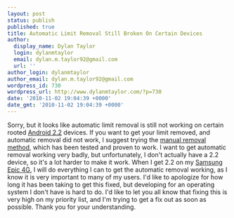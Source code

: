 ```yaml
---
layout: post
status: publish
published: true
title: Automatic Limit Removal Still Broken On Certain Devices
author:
  display_name: Dylan Taylor
  login: dylanmtaylor
  email: dylan.m.taylor92@gmail.com
  url: ''
author_login: dylanmtaylor
author_email: dylan.m.taylor92@gmail.com
wordpress_id: 730
wordpress_url: http://www.dylanmtaylor.com/?p=730
date: '2010-11-02 19:04:39 +0000'
date_gmt: '2010-11-02 19:04:39 +0000'
---
```

<p>Sorry, but it looks like automatic limit removal is still not working on certain rooted <a class="zem_slink" title="Android" rel="homepage" href="http://code.google.com/android/">Android 2.2</a> devices. If you want to get your limit removed, and automatic removal did not work, I suggest trying the <a href="/2010/10/19/closer-to-a-proper-froyo-limit-removal-fix/">manual removal method</a>, which has been tested and proven to work. I want to get automatic removal working very badly, but unfortunately, I don't actually have a 2.2 device, so it's a lot harder to make it work. When I get 2.2 on my <a class="zem_slink" title="Samsung i9000 Galaxy S" rel="wikipedia" href="http://en.wikipedia.org/wiki/Samsung_i9000_Galaxy_S">Samsung Epic 4G</a>, I will do everything I can to get the automatic removal working, as I know it is very important to many of my users. I'd like to apologize for how long it has been taking to get this fixed, but developing for an operating system I don't have is hard to do. I'd like to let you all know that fixing this is very high on my priority list, and I'm trying to get a fix out as soon as possible. Thank you for your understanding.</p>
